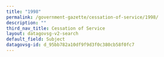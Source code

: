 ```yaml
---
title: "1998"
permalink: /government-gazette/cessation-of-service/1998/
description: ""
third_nav_title: Cessation of Service
layout: datagovsg-v2-search
default_field: Subject
datagovsg-id: d_95bb782a10df9f9d3f0c380cb58f0fc7
---
```

